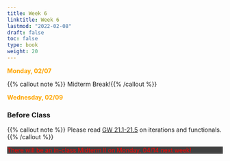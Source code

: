 ```yaml
---
title: Week 6 
linktitle: Week 6
lastmod: "2022-02-08"
draft: false  
toc: false  
type: book  
weight: 20
---
```


<span style="color:orange">**Monday, 02/07**</span>


{{% callout note %}}
Midterm Break!{{% /callout %}}


<span style="color:orange">**Wednesday, 02/09**</span>

### Before Class

{{% callout note %}}
Please read [GW 21.1-21.5](https://r4ds.had.co.nz/iteration.html) on iterations and functionals.{{% /callout %}}

<p style="background-color: #404040"> <span style="color:red">There will be an in-class Midterm II on Monday, 04/14 next week! </span>  </p>

